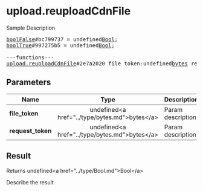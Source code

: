 # upload.reuploadCdnFile

Sample Description

<pre>
<a href="../constructor/boolFalse">boolFalse</a>#bc799737 = undefined<a href="../type/Bool.md">Bool</a>;
<a href="../constructor/boolTrue">boolTrue</a>#997275b5 = undefined<a href="../type/Bool.md">Bool</a>;

---functions---
<a href="../method/upload.reuploadCdnFile.md">upload.reuploadCdnFile</a>#2e7a2020 file_token:undefined<a href="../type/bytes.md">bytes</a> request_token:undefined<a href="../type/bytes.md">bytes</a> = undefined<a href="../type/Bool.md">Bool</a>;
</pre>

## Parameters

| Name | Type | Description |
|------|:----:|-------------|
| **file_token** | undefined&lt;a href=&#34;../type/bytes.md&#34;&gt;bytes&lt;/a&gt; | Param description |
| **request_token** | undefined&lt;a href=&#34;../type/bytes.md&#34;&gt;bytes&lt;/a&gt; | Param description |

## Result

Returns undefined&lt;a href=&#34;../type/Bool.md&#34;&gt;Bool&lt;/a&gt;

Describe the result

